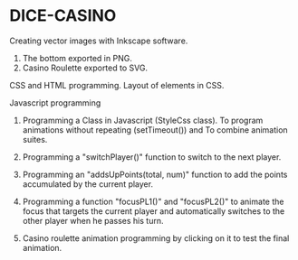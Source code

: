 # DICE-CASINO

Creating vector images with Inkscape software.
1. The bottom exported in PNG.
2. Casino Roulette exported to SVG.

CSS and HTML programming.
Layout of elements in CSS.

Javascript programming

1. Programming a Class in Javascript (StyleCss class).
To program animations without repeating (setTimeout()) and
To combine animation suites.

2. Programming a "switchPlayer()" function to switch to the next player.

3. Programming an "addsUpPoints(total, num)" function to add the points accumulated by the current player.

4. Programming a function "focusPL1()" and "focusPL2()" to animate the focus that targets the current player and automatically switches to the other player when he passes his turn.

5. Casino roulette animation programming by clicking on it to test the final animation.